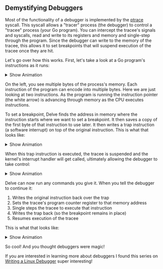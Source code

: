 
## Demystifying Debuggers

Most of the functionality of a debugger is implemented by the
[ptrace][ptrace] syscall. This syscall allows a "tracer" process (the
debugger) to control a "tracee" process (your Go program). You can intercept
the tracee's signals and syscalls, read and write to its registers and memory
and single-step through the program. Since the debugger can write to the
memory of the tracee, this allows it to set breakpoints that will suspend
execution of the tracee once they are hit.

Let's go over how this works. First, let's take a look at a Go program's
instructions as it runs:

<details>
  <summary>Show Animation</summary>

  <img src="https://github.com/jasonkeene/debugging-workshop/blob/master/exercises/03-demystifying-debuggers/ptrace1.gif">
</details>

On the left, you see multiple bytes of the process's memory. Each instruction
of the program can encode into multiple bytes. Here we are just looking at
two instructions. As the program is running the instruction pointer (the
white arrow) is advancing through memory as the CPU executes instructions.

To set a breakpoint, Delve finds the address in memory where the instruction
starts where we want to set a breakpoint. It then saves a copy of the first
byte of that instruction to use later. It then writes a trap instruction (a
software interrupt) on top of the original instruction. This is what that
looks like:

<details>
  <summary>Show Animation</summary>

  <img src="https://github.com/jasonkeene/debugging-workshop/blob/master/exercises/03-demystifying-debuggers/ptrace2.gif">
</details>

When this trap instruction is executed, the tracee is suspended and the
kernel's interrupt handler will get called, ultimately allowing the debugger
to take control:

<details>
  <summary>Show Animation</summary>

  <img src="https://github.com/jasonkeene/debugging-workshop/blob/master/exercises/03-demystifying-debuggers/ptrace3.gif">
</details>

Delve can now run any commands you give it. When you tell the debugger to
continue it:

1. Writes the original instruction back over the trap
1. Sets the tracee's program counter register to that memory address
1. Single steps the tracee to execute that instruction
1. Writes the trap back (so the breakpoint remains in place)
1. Resumes execution of the tracee

This is what that looks like:

<details>
  <summary>Show Animation</summary>

  <img src="https://github.com/jasonkeene/debugging-workshop/blob/master/exercises/03-demystifying-debuggers/ptrace4.gif">
</details>

So cool! And you thought debuggers were magic!

If you are interested in learning more about debuggers I found this series on
[Writing a Linux Debugger][writing-a-debugger] super interesting!

[ptrace]: http://man7.org/linux/man-pages/man2/ptrace.2.html
[writing-a-debugger]: https://blog.tartanllama.xyz/writing-a-linux-debugger-setup/
